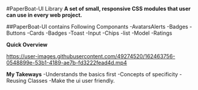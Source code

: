 #PaperBoat-UI Library 
**A set of small, responsive CSS modules that user can use in every web project.**

##PaperBoat-UI contains Following Componants
-AvatarsAlerts
-Badges
-Buttons
-Cards
-Badges
-Toast
-Input
-Chips
-list
-Model
-Ratings

**Quick Overview**




https://user-images.githubusercontent.com/49274520/162463756-0548899e-53b1-4189-ae7b-fd3222fead4d.mp4

**My Takeways**
-Understands the basics first
-Concepts of specificity
-Reusing Classes
-Make the ui user friendly.
